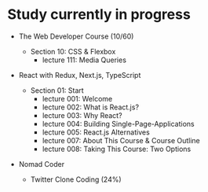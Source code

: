 # Study currently in progress

  - The Web Developer Course (10/60)
    - Section 10: CSS & Flexbox
      - lecture 111: Media Queries

  - React with Redux, Next.js, TypeScript
    - Section 01: Start
      - lecture 001: Welcome
      - lecture 002: What is React.js?
      - lecture 003: Why React?
      - lecture 004: Building Single-Page-Applications
      - lecture 005: React.js Alternatives
      - lecture 007: About This Course & Course Outline
      - lecture 008: Taking This Course: Two Options

  - Nomad Coder
    - Twitter Clone Coding (24%)
